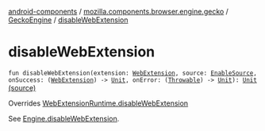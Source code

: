 [android-components](../../index.md) / [mozilla.components.browser.engine.gecko](../index.md) / [GeckoEngine](index.md) / [disableWebExtension](./disable-web-extension.md)

# disableWebExtension

`fun disableWebExtension(extension: `[`WebExtension`](../../mozilla.components.concept.engine.webextension/-web-extension/index.md)`, source: `[`EnableSource`](../../mozilla.components.concept.engine.webextension/-enable-source/index.md)`, onSuccess: (`[`WebExtension`](../../mozilla.components.concept.engine.webextension/-web-extension/index.md)`) -> `[`Unit`](https://kotlinlang.org/api/latest/jvm/stdlib/kotlin/-unit/index.html)`, onError: (`[`Throwable`](https://kotlinlang.org/api/latest/jvm/stdlib/kotlin/-throwable/index.html)`) -> `[`Unit`](https://kotlinlang.org/api/latest/jvm/stdlib/kotlin/-unit/index.html)`): `[`Unit`](https://kotlinlang.org/api/latest/jvm/stdlib/kotlin/-unit/index.html) [(source)](https://github.com/mozilla-mobile/android-components/blob/master/components/browser/engine-gecko-beta/src/main/java/mozilla/components/browser/engine/gecko/GeckoEngine.kt#L382)

Overrides [WebExtensionRuntime.disableWebExtension](../../mozilla.components.concept.engine.webextension/-web-extension-runtime/disable-web-extension.md)

See [Engine.disableWebExtension](../../mozilla.components.concept.engine.webextension/-web-extension-runtime/disable-web-extension.md).

